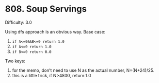 # 808. Soup Servings

Difficulty: 3.0

Using dfs approach is an obvious way.
Base case:
1. ```if A<=0&&B<=0 return 1.0```
2. ```if A<=0 return 1.0```
3. ```if B<=0 return 0.0```

Two keys:
1. for the memo, don't need to use N as the actual number, N=(N+24)/25.
2. this is a little trick, if N>4800, return 1.0